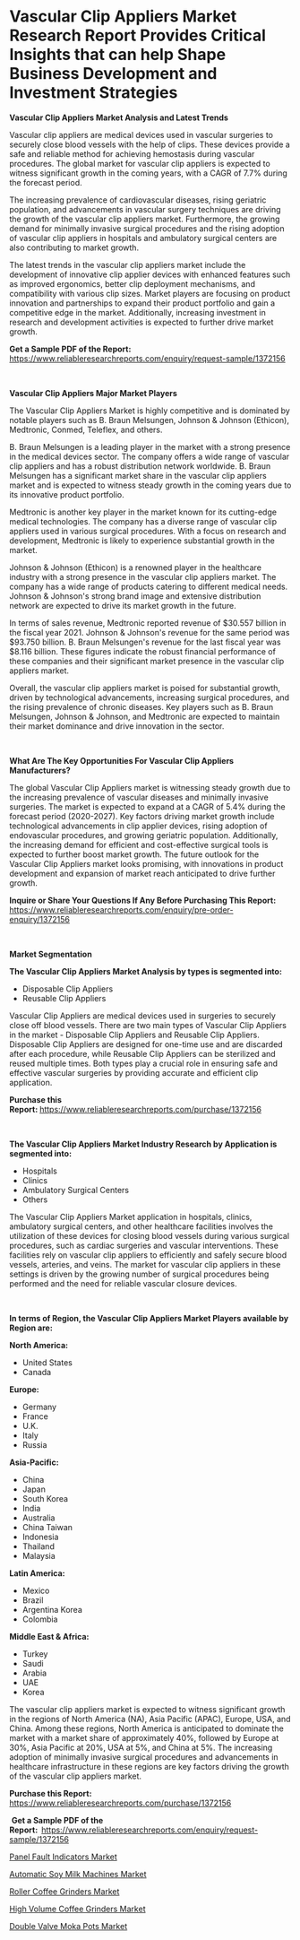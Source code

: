 <p><h1>Vascular Clip Appliers Market Research Report Provides Critical Insights that can help Shape Business Development and Investment Strategies</h1></p><p><strong>Vascular Clip Appliers Market Analysis and Latest Trends</strong></p>
<p><p>Vascular clip appliers are medical devices used in vascular surgeries to securely close blood vessels with the help of clips. These devices provide a safe and reliable method for achieving hemostasis during vascular procedures. The global market for vascular clip appliers is expected to witness significant growth in the coming years, with a CAGR of 7.7% during the forecast period.</p><p>The increasing prevalence of cardiovascular diseases, rising geriatric population, and advancements in vascular surgery techniques are driving the growth of the vascular clip appliers market. Furthermore, the growing demand for minimally invasive surgical procedures and the rising adoption of vascular clip appliers in hospitals and ambulatory surgical centers are also contributing to market growth.</p><p>The latest trends in the vascular clip appliers market include the development of innovative clip applier devices with enhanced features such as improved ergonomics, better clip deployment mechanisms, and compatibility with various clip sizes. Market players are focusing on product innovation and partnerships to expand their product portfolio and gain a competitive edge in the market. Additionally, increasing investment in research and development activities is expected to further drive market growth.</p></p>
<p><strong>Get a Sample PDF of the Report:&nbsp;</strong> <a href="https://www.reliableresearchreports.com/enquiry/request-sample/1372156">https://www.reliableresearchreports.com/enquiry/request-sample/1372156</a></p>
<p>&nbsp;</p>
<p><strong>Vascular Clip Appliers Major Market Players</strong></p>
<p><p>The Vascular Clip Appliers Market is highly competitive and is dominated by notable players such as B. Braun Melsungen, Johnson & Johnson (Ethicon), Medtronic, Conmed, Teleflex, and others. </p><p>B. Braun Melsungen is a leading player in the market with a strong presence in the medical devices sector. The company offers a wide range of vascular clip appliers and has a robust distribution network worldwide. B. Braun Melsungen has a significant market share in the vascular clip appliers market and is expected to witness steady growth in the coming years due to its innovative product portfolio.</p><p>Medtronic is another key player in the market known for its cutting-edge medical technologies. The company has a diverse range of vascular clip appliers used in various surgical procedures. With a focus on research and development, Medtronic is likely to experience substantial growth in the market.</p><p>Johnson & Johnson (Ethicon) is a renowned player in the healthcare industry with a strong presence in the vascular clip appliers market. The company has a wide range of products catering to different medical needs. Johnson & Johnson's strong brand image and extensive distribution network are expected to drive its market growth in the future.</p><p>In terms of sales revenue, Medtronic reported revenue of $30.557 billion in the fiscal year 2021. Johnson & Johnson's revenue for the same period was $93.750 billion. B. Braun Melsungen's revenue for the last fiscal year was $8.116 billion. These figures indicate the robust financial performance of these companies and their significant market presence in the vascular clip appliers market. </p><p>Overall, the vascular clip appliers market is poised for substantial growth, driven by technological advancements, increasing surgical procedures, and the rising prevalence of chronic diseases. Key players such as B. Braun Melsungen, Johnson & Johnson, and Medtronic are expected to maintain their market dominance and drive innovation in the sector.</p></p>
<p>&nbsp;</p>
<p><strong>What Are The Key Opportunities For Vascular Clip Appliers Manufacturers?</strong></p>
<p><p>The global Vascular Clip Appliers market is witnessing steady growth due to the increasing prevalence of vascular diseases and minimally invasive surgeries. The market is expected to expand at a CAGR of 5.4% during the forecast period (2020-2027). Key factors driving market growth include technological advancements in clip applier devices, rising adoption of endovascular procedures, and growing geriatric population. Additionally, the increasing demand for efficient and cost-effective surgical tools is expected to further boost market growth. The future outlook for the Vascular Clip Appliers market looks promising, with innovations in product development and expansion of market reach anticipated to drive further growth.</p></p>
<p><strong>Inquire or Share Your Questions If Any Before Purchasing This Report:</strong> <a href="https://www.reliableresearchreports.com/enquiry/pre-order-enquiry/1372156">https://www.reliableresearchreports.com/enquiry/pre-order-enquiry/1372156</a></p>
<p>&nbsp;</p>
<p><strong>Market Segmentation</strong></p>
<p><strong>The Vascular Clip Appliers Market Analysis by types is segmented into:</strong></p>
<p><ul><li>Disposable Clip Appliers</li><li>Reusable Clip Appliers</li></ul></p>
<p><p>Vascular Clip Appliers are medical devices used in surgeries to securely close off blood vessels. There are two main types of Vascular Clip Appliers in the market - Disposable Clip Appliers and Reusable Clip Appliers. Disposable Clip Appliers are designed for one-time use and are discarded after each procedure, while Reusable Clip Appliers can be sterilized and reused multiple times. Both types play a crucial role in ensuring safe and effective vascular surgeries by providing accurate and efficient clip application.</p></p>
<p><strong>Purchase this Report:&nbsp;</strong><a href="https://www.reliableresearchreports.com/purchase/1372156">https://www.reliableresearchreports.com/purchase/1372156</a></p>
<p>&nbsp;</p>
<p><strong>The Vascular Clip Appliers Market Industry Research by Application is segmented into:</strong></p>
<p><ul><li>Hospitals</li><li>Clinics</li><li>Ambulatory Surgical Centers</li><li>Others</li></ul></p>
<p><p>The Vascular Clip Appliers Market application in hospitals, clinics, ambulatory surgical centers, and other healthcare facilities involves the utilization of these devices for closing blood vessels during various surgical procedures, such as cardiac surgeries and vascular interventions. These facilities rely on vascular clip appliers to efficiently and safely secure blood vessels, arteries, and veins. The market for vascular clip appliers in these settings is driven by the growing number of surgical procedures being performed and the need for reliable vascular closure devices.</p></p>
<p>&nbsp;</p>
<p><strong>In terms of Region, the Vascular Clip Appliers Market Players available by Region are:</strong></p>
<p>
    <p> <strong> North America: </strong>
        <ul>
            <li>United States</li>
            <li>Canada</li>
        </ul>
        </p> 
    <p> <strong> Europe: </strong>
        <ul>
            <li>Germany</li>
            <li>France</li>
            <li>U.K.</li>
            <li>Italy</li>
            <li>Russia</li>
        </ul>
        </p> 
    <p> <strong> Asia-Pacific: </strong>
        <ul>
            <li>China</li>
            <li>Japan</li>
            <li>South Korea</li>
            <li>India</li>
            <li>Australia</li>
            <li>China Taiwan</li>
            <li>Indonesia</li>
            <li>Thailand</li>
            <li>Malaysia</li>
        </ul>
        </p> 
    <p> <strong> Latin America: </strong>
        <ul>
            <li>Mexico</li>
            <li>Brazil</li>
            <li>Argentina Korea</li>
            <li>Colombia</li>
        </ul>
        </p> 
    <p> <strong> Middle East & Africa: </strong>
        <ul>
            <li>Turkey</li>
            <li>Saudi</li>
            <li>Arabia</li>
            <li>UAE</li>
            <li>Korea</li>
        </ul>
    </p>
    </p>
<p><p>The vascular clip appliers market is expected to witness significant growth in the regions of North America (NA), Asia Pacific (APAC), Europe, USA, and China. Among these regions, North America is anticipated to dominate the market with a market share of approximately 40%, followed by Europe at 30%, Asia Pacific at 20%, USA at 5%, and China at 5%. The increasing adoption of minimally invasive surgical procedures and advancements in healthcare infrastructure in these regions are key factors driving the growth of the vascular clip appliers market.</p></p>
<p><strong>Purchase this Report: </strong><a href="https://www.reliableresearchreports.com/purchase/1372156">https://www.reliableresearchreports.com/purchase/1372156</a></p>
<p>&nbsp;<strong>Get a Sample PDF of the Report:&nbsp;&nbsp;</strong><a href="https://www.reliableresearchreports.com/enquiry/request-sample/1372156">https://www.reliableresearchreports.com/enquiry/request-sample/1372156</a></p>
<p><strong></strong></p>
<p><p><a href="https://medium.com/@larrytran2023/panel-fault-indicators-market-exploring-market-share-market-trends-and-future-growth-a94cd37dd611">Panel Fault Indicators Market</a></p><p><a href="https://medium.com/p/a540a26587cd/edit">Automatic Soy Milk Machines Market</a></p><p><a href="https://medium.com/@larrytran2023/roller-coffee-grinders-market-the-key-to-successful-business-strategy-forecast-till-2031-0fc0494d5882">Roller Coffee Grinders Market</a></p><p><a href="https://medium.com/@larrytran2023/high-volume-coffee-grinders-market-size-cagr-trends-2024-2030-8911e3757dbd">High Volume Coffee Grinders Market</a></p><p><a href="https://medium.com/p/aa80422604fc/edit">Double Valve Moka Pots Market</a></p></p>